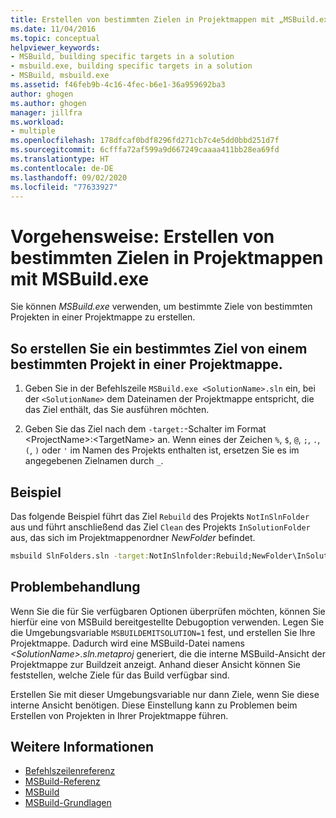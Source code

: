 ```yaml
---
title: Erstellen von bestimmten Zielen in Projektmappen mit „MSBuild.exe“
ms.date: 11/04/2016
ms.topic: conceptual
helpviewer_keywords:
- MSBuild, building specific targets in a solution
- msbuild.exe, building specific targets in a solution
- MSBuild, msbuild.exe
ms.assetid: f46feb9b-4c16-4fec-b6e1-36a959692ba3
author: ghogen
ms.author: ghogen
manager: jillfra
ms.workload:
- multiple
ms.openlocfilehash: 178dfcaf0bdf8296fd271cb7c4e5dd0bbd251d7f
ms.sourcegitcommit: 6cfffa72af599a9d667249caaaa411bb28ea69fd
ms.translationtype: HT
ms.contentlocale: de-DE
ms.lasthandoff: 09/02/2020
ms.locfileid: "77633927"
---
```

# <a name="how-to-build-specific-targets-in-solutions-by-using-msbuildexe"></a>Vorgehensweise: Erstellen von bestimmten Zielen in Projektmappen mit MSBuild.exe

Sie können *MSBuild.exe* verwenden, um bestimmte Ziele von bestimmten Projekten in einer Projektmappe zu erstellen.

## <a name="to-build-a-specific-target-of-a-specific-project-in-a-solution"></a>So erstellen Sie ein bestimmtes Ziel von einem bestimmten Projekt in einer Projektmappe.

1. Geben Sie in der Befehlszeile `MSBuild.exe <SolutionName>.sln` ein, bei der `<SolutionName>` dem Dateinamen der Projektmappe entspricht, die das Ziel enthält, das Sie ausführen möchten.

2. Geben Sie das Ziel nach dem `-target:`-Schalter im Format \<ProjectName>:\<TargetName> an. Wenn eines der Zeichen `%`, `$`, `@`, `;`, `.`, `(`, `)` oder `'` im Namen des Projekts enthalten ist, ersetzen Sie es im angegebenen Zielnamen durch `_`.

## <a name="example"></a>Beispiel

 Das folgende Beispiel führt das Ziel `Rebuild` des Projekts `NotInSlnFolder` aus und führt anschließend das Ziel `Clean` des Projekts `InSolutionFolder` aus, das sich im Projektmappenordner *NewFolder* befindet.

```cmd
msbuild SlnFolders.sln -target:NotInSlnfolder:Rebuild;NewFolder\InSolutionFolder:Clean
```

## <a name="troubleshooting"></a>Problembehandlung

Wenn Sie die für Sie verfügbaren Optionen überprüfen möchten, können Sie hierfür eine von MSBuild bereitgestellte Debugoption verwenden. Legen Sie die Umgebungsvariable `MSBUILDEMITSOLUTION=1` fest, und erstellen Sie Ihre Projektmappe. Dadurch wird eine MSBuild-Datei namens *\<SolutionName>.sln.metaproj* generiert, die die interne MSBuild-Ansicht der Projektmappe zur Buildzeit anzeigt. Anhand dieser Ansicht können Sie feststellen, welche Ziele für das Build verfügbar sind.

Erstellen Sie mit dieser Umgebungsvariable nur dann Ziele, wenn Sie diese interne Ansicht benötigen. Diese Einstellung kann zu Problemen beim Erstellen von Projekten in Ihrer Projektmappe führen.

## <a name="see-also"></a>Weitere Informationen

- [Befehlszeilenreferenz](../msbuild/msbuild-command-line-reference.md)
- [MSBuild-Referenz](../msbuild/msbuild-reference.md)
- [MSBuild](../msbuild/msbuild.md)
- [MSBuild-Grundlagen](../msbuild/msbuild-concepts.md)
